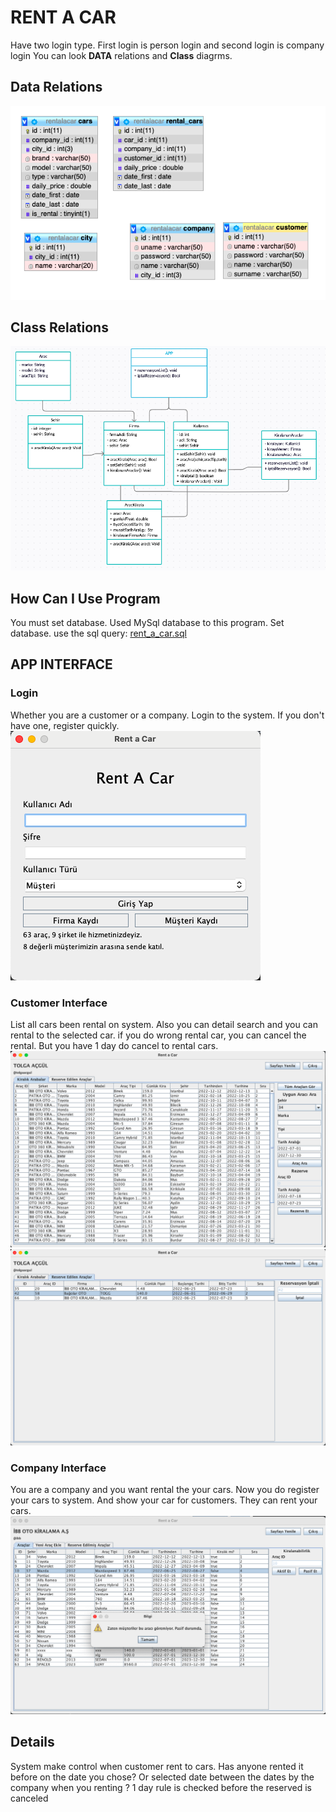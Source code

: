 # RENT A CAR 

Have two login type. First login is person login and second login is company login
You can look **DATA** relations and **Class** diagrms.

## Data Relations
![](/asssets/img/data.png)

## Class Relations
![](/asssets/img/class.png)

## How Can I Use Program
You must set database. Used MySql database to this program. Set database. use the sql query: [rent_a_car.sql](asssets/rent_a_car.sql) 


## APP INTERFACE

### Login

Whether you are a customer or a company. Login to the system. If you don't have one, register quickly.
![](/asssets/img/login.png)

### Customer Interface
List all cars been rental on system. Also you can detail search and you can rental to the selected car. if you do wrong rental car, you can cancel the rental. But you have 1 day do cancel to rental cars. 
![](/asssets/img/customer1.png)
![](/asssets/img/customer2.png)

### Company Interface
You are a company and you want rental the your cars. Now you do register your cars to system. And show your car for customers. They can rent your cars.
![](/asssets/img/company1.png)

## Details
System make control when customer rent to cars. Has anyone rented it before on the date you chose? Or selected date between the dates by the company when you renting ?
1 day rule is checked before the reserved is canceled


